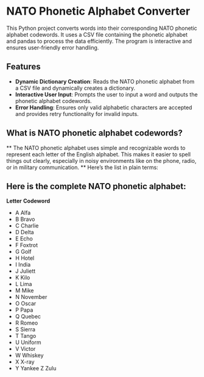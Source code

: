 # NATO Phonetic Alphabet Converter
This Python project converts words into their corresponding NATO phonetic alphabet codewords. It uses a CSV file containing the phonetic alphabet and pandas to process the data efficiently. The program is interactive and ensures user-friendly error handling.

## Features
- **Dynamic Dictionary Creation**: Reads the NATO phonetic alphabet from a CSV file and dynamically creates a dictionary.
- **Interactive User Input**: Prompts the user to input a word and outputs the phonetic alphabet codewords.
- **Error Handling**: Ensures only valid alphabetic characters are accepted and provides retry functionality for invalid inputs.
## What is NATO phonetic alphabet codewords?
** The NATO phonetic alphabet uses simple and recognizable words to represent each letter of the English alphabet. This makes it easier to spell things out clearly, especially in noisy environments like on the phone, radio, or in military communication. **
Here’s the list in plain terms:

## Here is the complete NATO phonetic alphabet:
**Letter**	**Codeword**
- A	              Alfa
- B	              Bravo
- C	              Charlie
- D	              Delta
- E	              Echo
- F	              Foxtrot
- G	              Golf
- H	              Hotel
- I	              India
- J	              Juliett
- K	              Kilo
- L	              Lima
- M	              Mike
- N	              November
- O	              Oscar
- P	              Papa
- Q	              Quebec
- R	              Romeo
- S	              Sierra
- T	              Tango
- U	              Uniform
- V	              Victor
- W	              Whiskey
- X	              X-ray
- Y	              Yankee
Z	              Zulu

